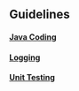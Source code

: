 ## Guidelines

#### [Java Coding](JavaCodingGuidelines.md)

#### [Logging](Logging.md)

#### [Unit Testing](UnitTesting.md)
